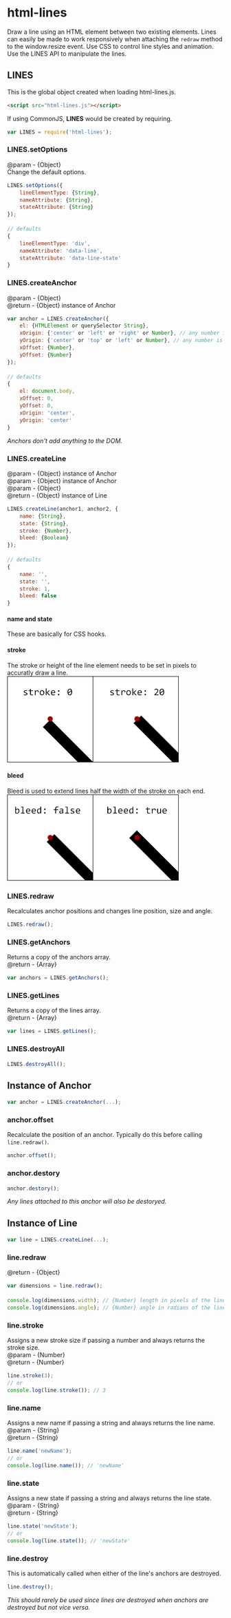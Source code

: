 html-lines
==========

Draw a line using an HTML element between two existing elements. Lines can easily be made to work responsively when attaching the `redraw` method to the window.resize event. Use CSS to control line styles and animation. Use the LINES API to manipulate the lines.

LINES
-----
This is the global object created when loading html-lines.js.
```html
<script src="html-lines.js"></script>
```

If using CommonJS, **LINES** would be created by requiring.
```js
var LINES = require('html-lines');
```

### LINES.setOptions
@param - {Object}  
Change the default options.
```js
LINES.setOptions({
    lineElementType: {String},
    nameAttribute: {String},
    stateAttribute: {String}
});

// defaults
{
    lineElementType: 'div',
    nameAttribute: 'data-line',
    stateAttribute: 'data-line-state'
}
```

### LINES.createAnchor
@param - {Object}  
@return - {Object} instance of Anchor
```js
var anchor = LINES.createAnchor({
    el: {HTMLElement or querySelector String},
    xOrigin: {'center' or 'left' or 'right' or Number}, // any number is multiplied by the width
    yOrigin: {'center' or 'top' or 'left' or Number}, // any number is multiplied by the height
    xOffset: {Number},
    yOffset: {Number}
});

// defaults
{
    el: document.body,
    xOffset: 0,
    yOffset: 0,
    xOrigin: 'center',
    yOrigin: 'center'
}
```
*Anchors don't add anything to the DOM.*

### LINES.createLine
@param - {Object} instance of Anchor  
@param - {Object} instance of Anchor  
@param - {Object}  
@return - {Object} instance of Line
```js
LINES.createLine(anchor1, anchor2, {
    name: {String},
    state: {String},
    stroke: {Number},
    bleed: {Boolean}
});

// defaults
{
    name: '',
    state: '',
    stroke: 1,
    bleed: false
}
```

#### name and state
These are basically for CSS hooks.

#### stroke
The stroke or height of the line element needs to be set in pixels to accuratly draw a line.  
![stroke demonstration](stroke.png)

#### bleed
Bleed is used to extend lines half the width of the stroke on each end.  
![bleed demonstration](bleed.png)

### LINES.redraw
Recalculates anchor positions and changes line position, size and angle.
```js
LINES.redraw();
```

### LINES.getAnchors
Returns a copy of the anchors array.  
@return - {Array}
```js
var anchors = LINES.getAnchors();
```

### LINES.getLines
Returns a copy of the lines array.  
@return - {Array}
```js
var lines = LINES.getLines();
```

### LINES.destroyAll
```js
LINES.destroyAll();
```

Instance of Anchor
------------------

```js
var anchor = LINES.createAnchor(...);
```

### anchor.offset
Recalculate the position of an anchor. Typically do this before calling `line.redraw()`.
```js
anchor.offset();
```

### anchor.destory
```js
anchor.destory();
```
*Any lines attached to this anchor will also be destoryed.*

Instance of Line
----------------

```js
var line = LINES.createLine(...);
```

### line.redraw
@return - {Object}
```js
var dimensions = line.redraw();

console.log(dimensions.width); // {Number} length in pixels of the line
console.log(dimensions.angle); // {Number} angle in radians of the line
```

### line.stroke
Assigns a new stroke size if passing a number and always returns the stroke size.  
@param - {Number}  
@return - {Number}
```js
line.stroke(3);
// or
console.log(line.stroke()); // 3
```

### line.name
Assigns a new name if passing a string and always returns the line name.  
@param - {String}  
@return - {String}
```js
line.name('newName');
// or
console.log(line.name()); // 'newName'
```

### line.state
Assigns a new state if passing a string and always returns the line state.  
@param - {String}  
@return - {String}
```js
line.state('newState');
// or
console.log(line.state()); // 'newState'
```

### line.destroy
This is automatically called when either of the line's anchors are destroyed.
```js
line.destroy();
```
*This should rarely be used since lines are destroyed when anchors are destroyed but not vice versa.*
